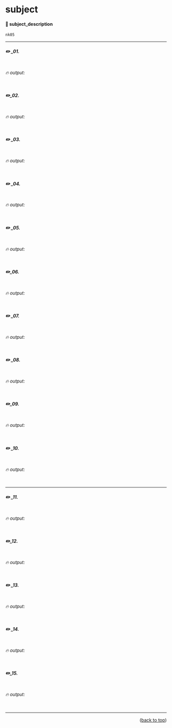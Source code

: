 <a name="topage"></a>

# subject

#### 📜 subject_description 

```
nk05
```

----

##### ✏️ _01. 

```
```

###### 🔥 output: 

```
```

##### ✏️_02.

```
```

###### 🔥 output: 

```
```

##### ✏️ _03.

```
```

###### 🔥 output: 

```
```

##### ✏️ _04.

```
```

###### 🔥 output: 

```
```

##### ✏️ _05.

```
```

###### 🔥 output: 

```
```

##### ✏️_06.

```
```

###### 🔥 output: 

```
```

##### ✏️ _07.

```
```

###### 🔥 output: 

```
```

##### ✏️ _08.

```
```

###### 🔥 output: 

```
```

##### ✏️_09.

```
```

###### 🔥 output: 

```
```

##### ✏️ _10.

```
```

###### 🔥 output: 

```
```

----

##### ✏️ _11.

```
```

###### 🔥 output: 

```
```

##### ✏️_12.

```
```

###### 🔥 output: 

```
```

##### ✏️ _13.

```
```

###### 🔥 output: 

```
```

##### ✏️ _14.

```
```

###### 🔥 output: 

```
```

##### ✏️_15.

```
```

###### 🔥 output: 

```
```


----

<p align="right">(<a href="#topage">back to top</a>)</p>
<br/>
<br/>
